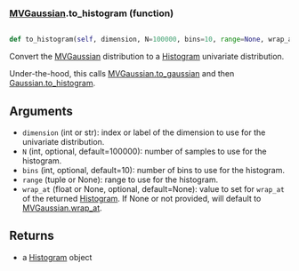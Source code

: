 ### [MVGaussian](MVGaussian.md).to_histogram (function)


```py

def to_histogram(self, dimension, N=100000, bins=10, range=None, wrap_at=None)

```



Convert the [MVGaussian](MVGaussian.md) distribution to a [Histogram](Histogram.md) univariate distribution.

Under-the-hood, this calls [MVGaussian.to_gaussian](MVGaussian.to_gaussian.md) and then
[Gaussian.to_histogram](Gaussian.to_histogram.md).

Arguments
-----------
* `dimension` (int or str): index or label of the dimension to use for
    the univariate distribution.
* `N` (int, optional, default=100000): number of samples to use for
    the histogram.
* `bins` (int, optional, default=10): number of bins to use for the
    histogram.
* `range` (tuple or None): range to use for the histogram.
* `wrap_at` (float or None, optional, default=None): value to set for
    `wrap_at` of the returned [Histogram](Histogram.md).  If None or not provided,
    will default to [MVGaussian.wrap_at](MVGaussian.wrap_at.md).

Returns
--------
* a [Histogram](Histogram.md) object

